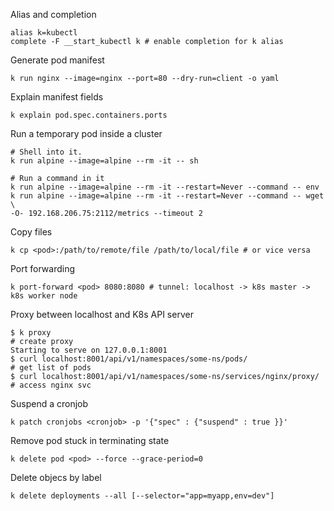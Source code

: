 Alias and completion

```
alias k=kubectl
complete -F __start_kubectl k # enable completion for k alias
```

Generate pod manifest

```
k run nginx --image=nginx --port=80 --dry-run=client -o yaml
```

Explain manifest fields

```
k explain pod.spec.containers.ports
```

Run a temporary pod inside a cluster

```
# Shell into it.
k run alpine --image=alpine --rm -it -- sh

# Run a command in it
k run alpine --image=alpine --rm -it --restart=Never --command -- env
k run alpine --image=alpine --rm -it --restart=Never --command -- wget \
-O- 192.168.206.75:2112/metrics --timeout 2
```

Copy files

```
k cp <pod>:/path/to/remote/file /path/to/local/file # or vice versa
```

Port forwarding

```
k port-forward <pod> 8080:8080 # tunnel: localhost -> k8s master -> k8s worker node
```

Proxy between localhost and K8s API server

```
$ k proxy                                                             # create proxy
Starting to serve on 127.0.0.1:8001
$ curl localhost:8001/api/v1/namespaces/some-ns/pods/                 # get list of pods
$ curl localhost:8001/api/v1/namespaces/some-ns/services/nginx/proxy/ # access nginx svc
```

Suspend a cronjob

```
k patch cronjobs <cronjob> -p '{"spec" : {"suspend" : true }}'
```

Remove pod stuck in terminating state

```
k delete pod <pod> --force --grace-period=0
```

Delete objecs by label

```
k delete deployments --all [--selector="app=myapp,env=dev"]
```
